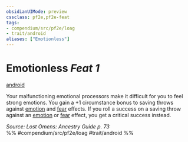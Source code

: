 ```yaml
---
obsidianUIMode: preview
cssclass: pf2e,pf2e-feat
tags:
- compendium/src/pf2e/loag
- trait/android
aliases: ["Emotionless"]
---
```

# Emotionless  *Feat 1*  
[android](/rules/traits/android-loag.md)  


Your malfunctioning emotional processors make it difficult for you to feel strong emotions. You gain a +1 circumstance bonus to saving throws against [emotion](/rules/traits/emotion.md) and [fear](/rules/traits/fear.md) effects. If you roll a success on a saving throw against an [emotion](/rules/traits/emotion.md) or [fear](/rules/traits/fear.md) effect, you get a critical success instead.

*Source: Lost Omens: Ancestry Guide p. 73*  
%% #compendium/src/pf2e/loag #trait/android %%